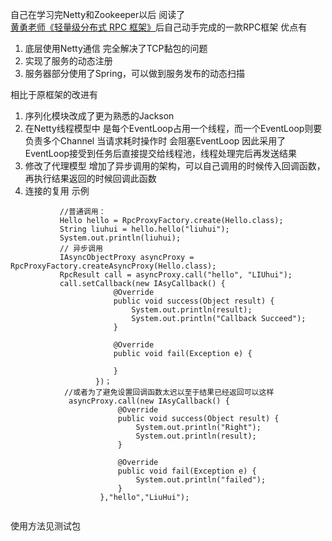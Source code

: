 自己在学习完Netty和Zookeeper以后
阅读了[黄勇老师《轻量级分布式 RPC 框架》](https://my.oschina.net/huangyong/blog/361751)后自己动手完成的一款RPC框架
优点有
1. 底层使用Netty通信 完全解决了TCP黏包的问题
2. 实现了服务的动态注册
3. 服务器部分使用了Spring，可以做到服务发布的动态扫描

相比于原框架的改进有

1. 序列化模块改成了更为熟悉的Jackson
2. 在Netty线程模型中 是每个EventLoop占用一个线程，而一个EventLoop则要负责多个Channel 当请求耗时操作时
    会阻塞EventLoop 因此采用了EventLoop接受到任务后直接提交给线程池，线程处理完后再发送结果
3. 修改了代理模型 增加了异步调用的架构，可以自己调用的时候传入回调函数，再执行结果返回的时候回调此函数
4. 连接的复用
示例
```       
           //普通调用：
           Hello hello = RpcProxyFactory.create(Hello.class);
           String liuhui = hello.hello("liuhui");
           System.out.println(liuhui);
           // 异步调用
           IAsyncObjectProxy asyncProxy = RpcProxyFactory.createAsyncProxy(Hello.class);
           RpcResult call = asyncProxy.call("hello", "LIUhui");
           call.setCallback(new IAsyCallback() {
                       @Override
                       public void success(Object result) {
                           System.out.println(result);
                           System.out.println("Callback Succeed");
                       }
           
                       @Override
                       public void fail(Exception e) {
           
                       }
                   })；
            //或者为了避免设置回调函数太迟以至于结果已经返回可以这样
             asyncProxy.call(new IAsyCallback() {
                        @Override
                        public void success(Object result) {
                            System.out.println("Right");
                            System.out.println(result);
                        }
            
                        @Override
                        public void fail(Exception e) {
                            System.out.println("failed");
                        }
                    },"hello","LiuHui");
            

```
使用方法见测试包    